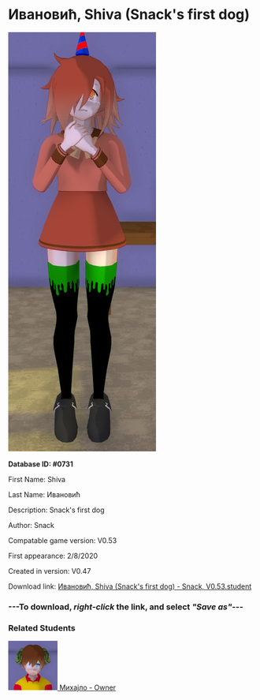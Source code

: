 # Ивановић, Shiva (Snack's first dog)

<img src="../../Files/Images/Ивановић, Shiva (Snack's first dog).png" title="Ивановић, Shiva (Snack's first dog) - Snack, V0.53">

**Database ID: #0731**

First Name: Shiva

Last Name: Ивановић

Description: Snack's first dog

Author: Snack

Compatable game version: V0.53

First appearance: 2/8/2020

Created in version: V0.47

Download link: <a href="https://raw.githubusercontent.com/Arbiter1223/Daigaku-Gurashi-Custom-Students/master/Files/Student%20Files/Ивановић%2C%20Shiva%20(Snack's%20first%20dog)%20-%20Snack%2C%20V0.53.student">Ивановић, Shiva (Snack's first dog) - Snack, V0.53.student</a>

### ---**To download, _right-click_ the link, and select _"Save as"_**---

### Related Students

<a href="Ивановић, Михајло (Snack's self insert).md"><img src="../../Files/Thumbs/Ивановић, Михајло (Snack's self insert).png" height="100" width="100" title="Ивановић, Михајло (Snack's self insert) - Snack, V0.53"></a><a href="Ивановић, Михајло (Snack's self insert).md"> Михајло - Owner</a>

